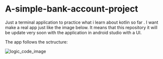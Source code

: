 # A-simple-bank-account-project
Just a terminal application to practice what i learn about kotlin so far . I want make a real app just like the image below. It means that this repository it will be update very soon with the application in android studio with a UI.


The app follows the sctructure: 

![logic_code_image](https://github.com/Mateuxx/A-simple-bank-account-project/assets/83120884/89761abb-805f-4a86-9162-0641b860da2a)

